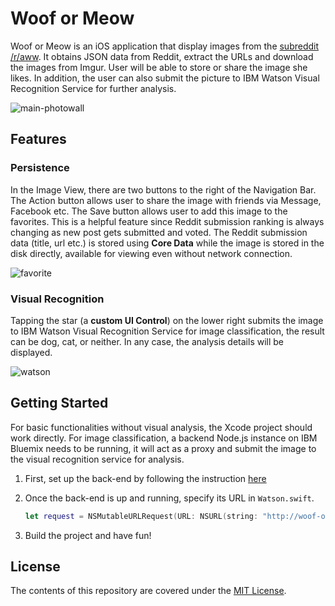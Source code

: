 # Woof or Meow

Woof or Meow is an iOS application that display images from the [subreddit /r/aww](https://www.reddit.com/r/aww/). It obtains JSON data from Reddit, extract the URLs and download the images from Imgur. User will be able to store or share the image she likes. In addition, the user can also submit the picture to IBM Watson Visual Recognition Service for further analysis.

![main-photowall](http://i.imgur.com/JtW5LrS.gif)

## Features

### Persistence
In the Image View, there are two buttons to the right of the Navigation Bar. The
Action button allows user to share the image with friends via Message, Facebook
etc. The Save button allows user to add this image to the favorites. This is a helpful feature since Reddit submission ranking is always changing as new post gets submitted and voted. The Reddit submission data (title, url etc.) is stored using **Core Data** while the image is stored in the disk directly, available for viewing even without network connection.

![favorite](http://i.imgur.com/C2EKzpk.gif)

### Visual Recognition
Tapping the star (a **custom UI Control**) on the lower right submits the image to IBM Watson Visual Recognition Service for image classification, the result can be dog, cat, or neither. In any case, the analysis details will be displayed.

![watson](http://i.imgur.com/YKdcafG.gif)

## Getting Started

For basic functionalities without visual analysis, the Xcode project should work directly. For image classification, a backend Node.js instance  on IBM Bluemix needs to be running, it will act as a proxy and submit the image to the visual recognition service for analysis.

1. First, set up the back-end by following the instruction [here](https://github.com/fredchyan/Woof-or-Meow-Backend)

2. Once the back-end is up and running, specify its URL in `Watson.swift`.

    ```swift
    let request = NSMutableURLRequest(URL: NSURL(string: "http://woof-or-meow.mybluemix.net/uploadpic")!)
    ```

3. Build the project and have fun!

## License
The contents of this repository are covered under the [MIT License](LICENSE).
